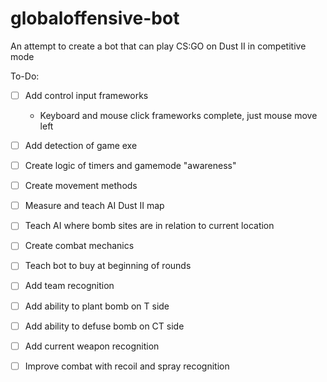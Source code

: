 # globaloffensive-bot
An attempt to create a bot that can play CS:GO on Dust II in competitive mode

To-Do:
- [ ] Add control input frameworks
  - Keyboard and mouse click frameworks complete, just mouse move left
- [ ] Add detection of game exe
- [ ] Create logic of timers and gamemode "awareness"
- [ ] Create movement methods
- [ ] Measure and teach AI Dust II map
- [ ] Teach AI where bomb sites are in relation to current location
- [ ] Create combat mechanics
- [ ] Teach bot to buy at beginning of rounds
- [ ] Add team recognition
- [ ] Add ability to plant bomb on T side
- [ ] Add ability to defuse bomb on CT side
- [ ] Add current weapon recognition
- [ ] Improve combat with recoil and spray recognition

